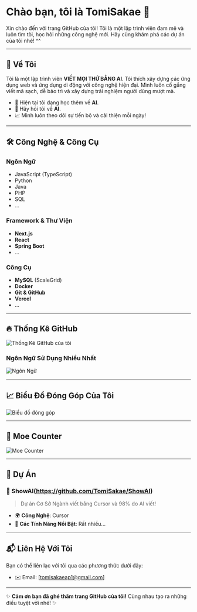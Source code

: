 # Chào bạn, tôi là TomiSakae 👋

Xin chào đến với trang GitHub của tôi! Tôi là một lập trình viên đam mê và luôn tìm tòi, học hỏi những công nghệ mới. Hãy cùng khám phá các dự án của tôi nhé! ^^

---

## 🚀 Về Tôi
Tôi là một lập trình viên **VIẾT MỌI THỨ BẰNG AI**. Tôi thích xây dựng các ứng dụng web và ứng dụng di động với công nghệ hiện đại. Mình luôn cố gắng viết mã sạch, dễ bảo trì và xây dựng trải nghiệm người dùng mượt mà.

- 🌱 Hiện tại tôi đang học thêm về **AI**.
- 💬 Hãy hỏi tôi về **AI**.
- 📈 Mình luôn theo dõi sự tiến bộ và cải thiện mỗi ngày!

---

## 🛠️ Công Nghệ & Công Cụ

### Ngôn Ngữ
- JavaScript (TypeScript)
- Python
- Java
- PHP
- SQL
- ...

### Framework & Thư Viện
- **Next.js**
- **React**
- **Spring Boot**
- ...

### Công Cụ
- **MySQL** (ScaleGrid)
- **Docker**
- **Git & GitHub**
- **Vercel**
- ...
---

## 🔥 Thống Kê GitHub

![Thống Kê GitHub của tôi](https://github-readme-stats.vercel.app/api?username=TomiSakae&show_icons=true&count_private=true&hide=prs&theme=radical)

### Ngôn Ngữ Sử Dụng Nhiều Nhất
![Ngôn Ngữ](https://github-readme-stats.vercel.app/api/top-langs/?username=TomiSakae&layout=compact&theme=radical)

---

## 📈 Biểu Đồ Đóng Góp Của Tôi

![Biểu đồ đóng góp](https://github-readme-activity-graph.cyclic.app/graph?username=TomiSakae&bg_color=0d1117&color=58a6ff&line=58a6ff&point=ffffff&area=true&hide_border=true)

---

## 💖 Moe Counter

![Moe Counter](https://moe-counter.glitch.me/get/@TomiSakaeGithub?theme=default)

---

## 📂 Dự Án

### 🚀 ShowAI(https://github.com/TomiSakae/ShowAI)
> Dự án Cơ Sở Ngành viết bằng Cursor và 98% do AI viết!

- 🌍 **Công Nghệ**: Cursor
- 🌟 **Các Tính Năng Nổi Bật**: Rất nhiều...

---

## 📬 Liên Hệ Với Tôi

Bạn có thể liên lạc với tôi qua các phương thức dưới đây:

- ✉️ Email: [tomisakaeap1@gmail.com]

---

✨ **Cảm ơn bạn đã ghé thăm trang GitHub của tôi!** Cùng nhau tạo ra những điều tuyệt vời nhé! ✨
